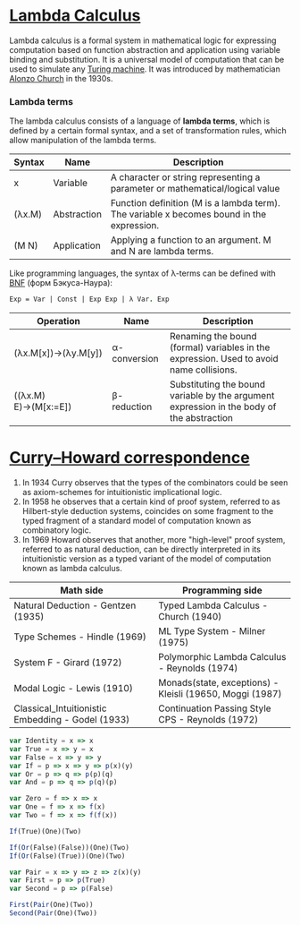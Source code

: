 # [Lambda Calculus](https://en.wikipedia.org/wiki/Lambda_calculus)

Lambda calculus is a formal system in mathematical logic for expressing computation based on function abstraction and application 
using variable binding and substitution. 
It is a universal model of computation that can be used to simulate any [Turing machine](https://en.wikipedia.org/wiki/Turing_machine).
It was introduced by mathematician [Alonzo Church](https://en.wikipedia.org/wiki/Alonzo_Church) in the 1930s.

### Lambda terms

The lambda calculus consists of a language of **lambda terms**, which is defined by a certain formal syntax, 
and a set of transformation rules, which allow manipulation of the lambda terms.

Syntax |	Name	| Description
--- | --- | ---
x	| Variable	| A character or string representing a parameter or mathematical/logical value
(λx.M)	| Abstraction	| Function definition (M is a lambda term). The variable x becomes bound in the expression.
(M N) |	Application	| Applying a function to an argument. M and N are lambda terms.

Like programming languages, the syntax of λ-terms can be defined with [BNF](https://en.wikipedia.org/wiki/Backus%E2%80%93Naur_form) (форм Бэкуса-Наура):
```fsharp
Exp = Var | Const | Exp Exp | λ Var. Exp
```

Operation	| Name	| Description
--- | --- | ---
(λx.M[x])→(λy.M[y]) | α-conversion | Renaming the bound (formal) variables in the expression. Used to avoid name collisions.
((λx.M) E)→(M[x:=E]) | β-reduction	| Substituting the bound variable by the argument expression in the body of the abstraction

# [Curry–Howard correspondence](https://en.wikipedia.org/wiki/Curry%E2%80%93Howard_correspondence)

1. In 1934 Curry observes that the types of the combinators could be seen as axiom-schemes for intuitionistic implicational logic.
2. In 1958 he observes that a certain kind of proof system, referred to as Hilbert-style deduction systems, coincides on some fragment to the typed fragment of a standard model of computation known as combinatory logic.
3. In 1969 Howard observes that another, more "high-level" proof system, referred to as natural deduction, can be directly interpreted in its intuitionistic version as a typed variant of the model of computation known as lambda calculus.

Math side	| Programming side	
--- | --- 
Natural Deduction - Gentzen (1935) | Typed Lambda Calculus - Church (1940)
Type Schemes - Hindle (1969) | ML Type System - Milner (1975)
System F - Girard (1972) | Polymorphic Lambda Calculus - Reynolds (1974)
Modal Logic - Lewis (1910) | Monads(state, exceptions) - Kleisli (19650, Moggi (1987)
Classical_Intuitionistic Embedding - Godel (1933) | Continuation Passing Style CPS - Reynolds (1972)

```javascript
var Identity = x => x
var True = x => y = x
var False = x => y => y
var If = p => x => y => p(x)(y)
var Or = p => q => p(p)(q)
var And = p => q => p(q)(p)

var Zero = f => x => x
var One = f => x => f(x)
var Two = f => x => f(f(x))

If(True)(One)(Two)

If(Or(False)(False))(One)(Two)
If(Or(False)(True))(One)(Two)

var Pair = x => y => z => z(x)(y)
var First = p => p(True)
var Second = p => p(False)

First(Pair(One)(Two))
Second(Pair(One)(Two))
```


